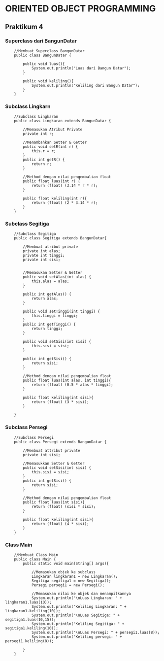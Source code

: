 # ORIENTED OBJECT PROGRAMMING
## Praktikum 4


### Superclass dari BangunDatar
        //Membuat Superclass BangunDatar
        public class BangunDatar {

            public void luas(){
                System.out.println("Luas dari Bangun Datar");
            }

            public void keliling(){
                System.out.println("Keliling dari Bangun Datar");
            }
        }


### Subclass Lingkarn
        //Subclass Lingkaran
        public class Lingkaran extends BangunDatar {

            //Memasukan Atribut Private
            private int r;

            //Menambahkan Setter & Getter
            public void setR(int r) {
                this.r = r;
            }
            public int getR() {
                return r;
            }

            //Method dengan nilai pengembalian float
            public float luas(int r) {
                return (float) (3.14 * r * r);
            }

            public float keliling(int r){
                return (float) (2 * 3.14 * r);
            }
        }


### Subclass Segitiga
        //Subclass Segitiga
        public class Segitiga extends BangunDatar{

            //Membuat atribut private
            private int alas;
            private int tinggi;
            private int sisi;


            //Memasukan Setter & Getter
            public void setAlas(int alas) {
                this.alas = alas;
            }

            public int getAlas() {
                return alas;
            }

            public void setTinggi(int tinggi) {
                this.tinggi = tinggi;
            }
            public int getTinggi() {
                return tinggi;
            }

            public void setSisi(int sisi) {
                this.sisi = sisi;
            }

            public int getSisi() {
                return sisi;
            }

            //Method dengan nilai pengembalian float
            public float luas(int alas, int tinggi){
                return (float) (0.5 * alas * tinggi);
            }

            public float keliling(int sisi){
                return (float) (3 * sisi);
            }

        }


### Subclass Persegi
        //Subclass Persegi
        public class Persegi extends BangunDatar {

            //Membuat attribut private
            private int sisi;

            //Memasukkan Setter & Getter
            public void setSisi(int sisi) {
                this.sisi = sisi;
            }
            public int getSisi() {
                return sisi;
            }

            //Method dengan nilai pengembalian float
            public float luas(int sisi){
                return (float) (sisi * sisi);
            }

            public float keliling(int sisi){
                return (float) (4 * sisi);
            }
        }


### Class Main
        //Membuat Class Main
        public class Main {
            public static void main(String[] args){

                //Memasukan objek ke subclass
                Lingkaran lingkaran1 = new Lingkaran();
                Segitiga segitiga1 = new Segitiga();
                Persegi persegi1 = new Persegi();

                //Memasukan nilai ke objek dan menampilkannya
                System.out.println("\nLuas Lingkaran: " + lingkaran1.luas(10));
                System.out.println("Keliling Lingkaran: " + lingkaran1.keliling(10));
                System.out.println("\nLuas Segitiga: " + segitiga1.luas(10,15));
                System.out.println("Keliling Segitiga: " + segitiga1.keliling(10));
                System.out.println("\nLuas Persegi: " + persegi1.luas(8));
                System.out.println("Keliling persegi: " + persegi1.keliling(8));

            }
        }

